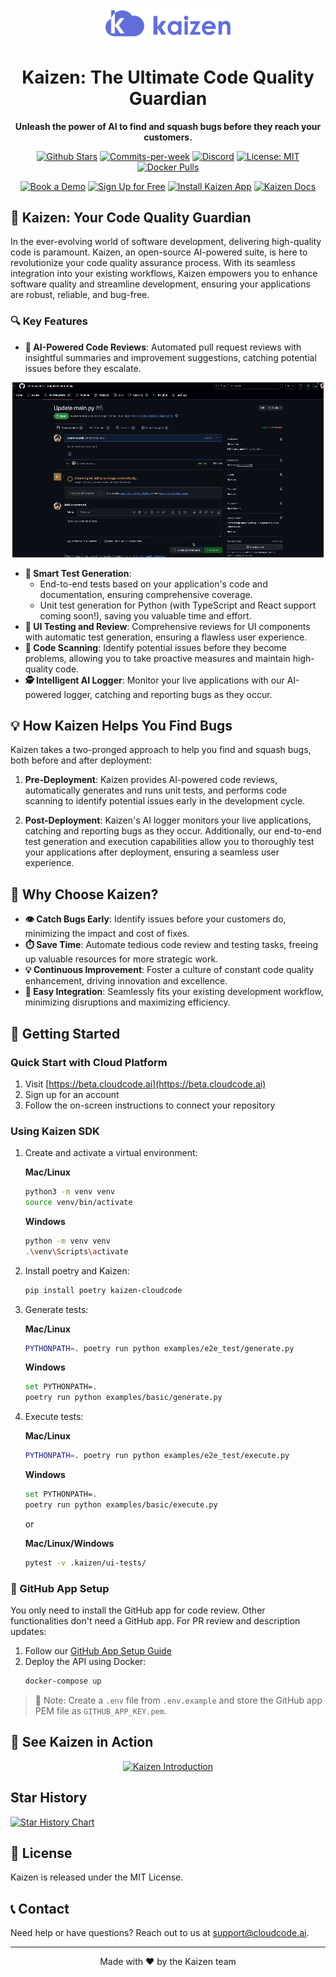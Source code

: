 <p align="center">
  <img src="/assets/logo.png" alt="Kaizen Logo" width="200"/>
</p>

<h1 align="center">Kaizen: The Ultimate Code Quality Guardian</h1>

<p align="center">
  <strong>Unleash the power of AI to find and squash bugs before they reach your customers.</strong>
</p>

<p align="center">
  <a href="https://github.com/Cloud-Code-AI/"><img src="https://img.shields.io/github/stars/Cloud-Code-AI/cloudcode" alt="Github Stars"></a>
  <a href="https://github.com/Cloud-Code-AI/cloudcode/pulse"><img src="https://img.shields.io/github/commit-activity/w/Cloud-Code-AI/cloudcode" alt="Commits-per-week"></a>
  <a href="https://discord.gg/W33Hh5yWpj"><img src="https://img.shields.io/discord/1156434217966764033.svg?style=social&logo=discord" alt="Discord"></a>
  <a href="https://opensource.org/license/mit"><img src="https://img.shields.io/badge/License-MIT-blue.svg" alt="License: MIT"></a>
  <a href="https://hub.docker.com/r/cloudcodeai/kaizen-app"><img src="https://img.shields.io/docker/pulls/cloudcodeai/kaizen-app.svg?style=flat-square" alt="Docker Pulls"></a>
</p>

<p align="center">
  <a href="https://www.cloudcode.ai/book-a-demo.html"><img src="https://img.shields.io/badge/Book%20a%20Demo-Book%20Now-brightgreen" alt="Book a Demo"></a>
  <a href="https://cloudcode.ai/#cta"><img src="https://img.shields.io/badge/Get%20Started-Sign%20Up-blue" alt="Sign Up for Free"></a>
  <a href="https://github.com/apps/kaizen-bot"><img src="https://img.shields.io/badge/Get%20Kaizen%20App-Install-8A2BE2" alt="Install Kaizen App"></a>
  <a href="https://cloudcode.ai/kaizen/docs"><img src="https://img.shields.io/badge/docs-view%20Kaizen%20Docs" alt="Kaizen Docs"></a>
</p>

## 🚀 Kaizen: Your Code Quality Guardian

In the ever-evolving world of software development, delivering high-quality code is paramount. Kaizen, an open-source AI-powered suite, is here to revolutionize your code quality assurance process. With its seamless integration into your existing workflows, Kaizen empowers you to enhance software quality and streamline development, ensuring your applications are robust, reliable, and bug-free.

### 🔍 Key Features

- **🤖 AI-Powered Code Reviews**: Automated pull request reviews with insightful summaries and improvement suggestions, catching potential issues before they escalate.

<p align="center">
  <img src="/assets/code_review.gif" alt="Code Review Feature in Action">
</p>

- **🧪 Smart Test Generation**: 
  - End-to-end tests based on your application's code and documentation, ensuring comprehensive coverage.
  - Unit test generation for Python (with TypeScript and React support coming soon!), saving you valuable time and effort.
- **🎨 UI Testing and Review**: Comprehensive reviews for UI components with automatic test generation, ensuring a flawless user experience.
- **🔬 Code Scanning**: Identify potential issues before they become problems, allowing you to take proactive measures and maintain high-quality code.
- **🕵️ Intelligent AI Logger**: Monitor your live applications with our AI-powered logger, catching and reporting bugs as they occur.

## 💡 How Kaizen Helps You Find Bugs

Kaizen takes a two-pronged approach to help you find and squash bugs, both before and after deployment:

1. **Pre-Deployment**: Kaizen provides AI-powered code reviews, automatically generates and runs unit tests, and performs code scanning to identify potential issues early in the development cycle.

2. **Post-Deployment**: Kaizen's AI logger monitors your live applications, catching and reporting bugs as they occur. Additionally, our end-to-end test generation and execution capabilities allow you to thoroughly test your applications after deployment, ensuring a seamless user experience.

## 🌟 Why Choose Kaizen?

- **👁️ Catch Bugs Early**: Identify issues before your customers do, minimizing the impact and cost of fixes.
- **⏱️ Save Time**: Automate tedious code review and testing tasks, freeing up valuable resources for more strategic work.
- **💡 Continuous Improvement**: Foster a culture of constant code quality enhancement, driving innovation and excellence.
- **🔗 Easy Integration**: Seamlessly fits your existing development workflow, minimizing disruptions and maximizing efficiency.

## 🏁 Getting Started

### Quick Start with Cloud Platform

1. Visit [https://beta.cloudcode.ai](https://beta.cloudcode.ai)
2. Sign up for an account
3. Follow the on-screen instructions to connect your repository

### Using Kaizen SDK

1. Create and activate a virtual environment:

   **Mac/Linux**
   ```bash
   python3 -m venv venv
   source venv/bin/activate
   ```

   **Windows**
   ```bash
   python -m venv venv
   .\venv\Scripts\activate
   ```

2. Install poetry and Kaizen:
   ```bash
   pip install poetry kaizen-cloudcode
   ```
   
3. Generate tests:
   
   **Mac/Linux**
   ```bash
   PYTHONPATH=. poetry run python examples/e2e_test/generate.py
   ```

   **Windows**
   ```bash
   set PYTHONPATH=.
   poetry run python examples/basic/generate.py
   ```


5. Execute tests:
   
   **Mac/Linux**
   ```bash
   PYTHONPATH=. poetry run python examples/e2e_test/execute.py
   ```

   **Windows**
   ```bash
   set PYTHONPATH=.
   poetry run python examples/basic/execute.py
   ```
   
   or

   **Mac/Linux/Windows**   
   ```bash
   pytest -v .kaizen/ui-tests/
   ```

### 🔧 GitHub App Setup

You only need to install the GitHub app for code review. Other functionalities don't need a GitHub app.
For PR review and description updates:

1. Follow our [GitHub App Setup Guide](docs/pages/github_app.md)
2. Deploy the API using Docker:
   ```bash
   docker-compose up
   ```

> 📝 Note: Create a `.env` file from `.env.example` and store the GitHub app PEM file as `GITHUB_APP_KEY.pem`.

## 🎥 See Kaizen in Action

<p align="center">
  <a href="https://www.youtube.com/watch?v=280CfSQs2ss">
    <img src="https://img.youtube.com/vi/280CfSQs2ss/0.jpg" alt="Kaizen Introduction">
  </a>
</p>

## Star History

[![Star History Chart](https://api.star-history.com/svg?repos=Cloud-Code-AI/kaizen&type=Date)](https://star-history.com/#Cloud-Code-AI/kaizen&Date)

## 📄 License

Kaizen is released under the MIT License.

## 📞 Contact

Need help or have questions? Reach out to us at support@cloudcode.ai.

---

<p align="center">
  Made with ❤️ by the Kaizen team
</p>
